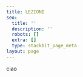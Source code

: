 ```yaml
---
title: LEZIONI
seo:
  title: ''
  description: ''
  robots: []
  extra: []
  type: stackbit_page_meta
layout: page
---
```

ciao

